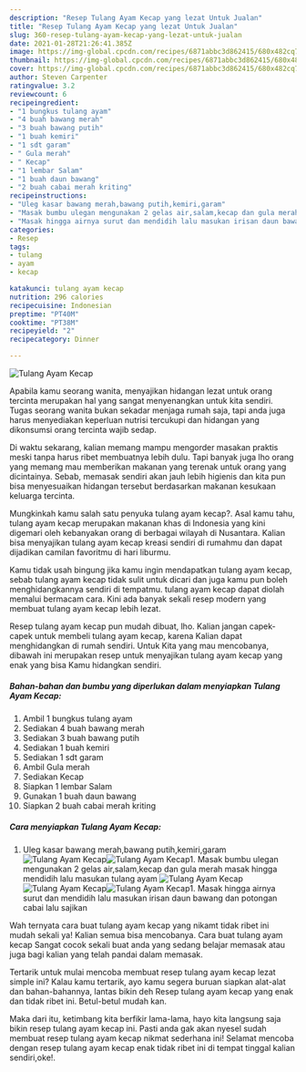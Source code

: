 ```yaml
---
description: "Resep Tulang Ayam Kecap yang lezat Untuk Jualan"
title: "Resep Tulang Ayam Kecap yang lezat Untuk Jualan"
slug: 360-resep-tulang-ayam-kecap-yang-lezat-untuk-jualan
date: 2021-01-28T21:26:41.385Z
image: https://img-global.cpcdn.com/recipes/6871abbc3d862415/680x482cq70/tulang-ayam-kecap-foto-resep-utama.jpg
thumbnail: https://img-global.cpcdn.com/recipes/6871abbc3d862415/680x482cq70/tulang-ayam-kecap-foto-resep-utama.jpg
cover: https://img-global.cpcdn.com/recipes/6871abbc3d862415/680x482cq70/tulang-ayam-kecap-foto-resep-utama.jpg
author: Steven Carpenter
ratingvalue: 3.2
reviewcount: 6
recipeingredient:
- "1 bungkus tulang ayam"
- "4 buah bawang merah"
- "3 buah bawang putih"
- "1 buah kemiri"
- "1 sdt garam"
- " Gula merah"
- " Kecap"
- "1 lembar Salam"
- "1 buah daun bawang"
- "2 buah cabai merah kriting"
recipeinstructions:
- "Uleg kasar bawang merah,bawang putih,kemiri,garam"
- "Masak bumbu ulegan mengunakan 2 gelas air,salam,kecap dan gula merah masak hingga mendidih lalu masukan tulang ayam"
- "Masak hingga airnya surut dan mendidih lalu masukan irisan daun bawang dan potongan cabai lalu sajikan"
categories:
- Resep
tags:
- tulang
- ayam
- kecap

katakunci: tulang ayam kecap 
nutrition: 296 calories
recipecuisine: Indonesian
preptime: "PT40M"
cooktime: "PT38M"
recipeyield: "2"
recipecategory: Dinner

---
```



![Tulang Ayam Kecap](https://img-global.cpcdn.com/recipes/6871abbc3d862415/680x482cq70/tulang-ayam-kecap-foto-resep-utama.jpg)

Apabila kamu seorang wanita, menyajikan hidangan lezat untuk orang tercinta merupakan hal yang sangat menyenangkan untuk kita sendiri. Tugas seorang  wanita bukan sekadar menjaga rumah saja, tapi anda juga harus menyediakan keperluan nutrisi tercukupi dan hidangan yang dikonsumsi orang tercinta wajib sedap.

Di waktu  sekarang, kalian memang mampu mengorder masakan praktis meski tanpa harus ribet membuatnya lebih dulu. Tapi banyak juga lho orang yang memang mau memberikan makanan yang terenak untuk orang yang dicintainya. Sebab, memasak sendiri akan jauh lebih higienis dan kita pun bisa menyesuaikan hidangan tersebut berdasarkan makanan kesukaan keluarga tercinta. 



Mungkinkah kamu salah satu penyuka tulang ayam kecap?. Asal kamu tahu, tulang ayam kecap merupakan makanan khas di Indonesia yang kini digemari oleh kebanyakan orang di berbagai wilayah di Nusantara. Kalian bisa menyajikan tulang ayam kecap kreasi sendiri di rumahmu dan dapat dijadikan camilan favoritmu di hari liburmu.

Kamu tidak usah bingung jika kamu ingin mendapatkan tulang ayam kecap, sebab tulang ayam kecap tidak sulit untuk dicari dan juga kamu pun boleh menghidangkannya sendiri di tempatmu. tulang ayam kecap dapat diolah memalui bermacam cara. Kini ada banyak sekali resep modern yang membuat tulang ayam kecap lebih lezat.

Resep tulang ayam kecap pun mudah dibuat, lho. Kalian jangan capek-capek untuk membeli tulang ayam kecap, karena Kalian dapat menghidangkan di rumah sendiri. Untuk Kita yang mau mencobanya, dibawah ini merupakan resep untuk menyajikan tulang ayam kecap yang enak yang bisa Kamu hidangkan sendiri.

<!--inarticleads1-->

##### Bahan-bahan dan bumbu yang diperlukan dalam menyiapkan Tulang Ayam Kecap:

1. Ambil 1 bungkus tulang ayam
1. Sediakan 4 buah bawang merah
1. Sediakan 3 buah bawang putih
1. Sediakan 1 buah kemiri
1. Sediakan 1 sdt garam
1. Ambil  Gula merah
1. Sediakan  Kecap
1. Siapkan 1 lembar Salam
1. Gunakan 1 buah daun bawang
1. Siapkan 2 buah cabai merah kriting




<!--inarticleads2-->

##### Cara menyiapkan Tulang Ayam Kecap:

1. Uleg kasar bawang merah,bawang putih,kemiri,garam
<img src="https://img-global.cpcdn.com/steps/63eb08894dc1d399/160x128cq70/tulang-ayam-kecap-langkah-memasak-1-foto.jpg" alt="Tulang Ayam Kecap"><img src="https://img-global.cpcdn.com/steps/ac7f27ec39a3d4cd/160x128cq70/tulang-ayam-kecap-langkah-memasak-1-foto.jpg" alt="Tulang Ayam Kecap">1. Masak bumbu ulegan mengunakan 2 gelas air,salam,kecap dan gula merah masak hingga mendidih lalu masukan tulang ayam
<img src="https://img-global.cpcdn.com/steps/2296acec04dbb3ad/160x128cq70/tulang-ayam-kecap-langkah-memasak-2-foto.jpg" alt="Tulang Ayam Kecap"><img src="https://img-global.cpcdn.com/steps/3e56eeba611c843c/160x128cq70/tulang-ayam-kecap-langkah-memasak-2-foto.jpg" alt="Tulang Ayam Kecap"><img src="https://img-global.cpcdn.com/steps/8954f595330ad113/160x128cq70/tulang-ayam-kecap-langkah-memasak-2-foto.jpg" alt="Tulang Ayam Kecap">1. Masak hingga airnya surut dan mendidih lalu masukan irisan daun bawang dan potongan cabai lalu sajikan




Wah ternyata cara buat tulang ayam kecap yang nikamt tidak ribet ini mudah sekali ya! Kalian semua bisa mencobanya. Cara buat tulang ayam kecap Sangat cocok sekali buat anda yang sedang belajar memasak atau juga bagi kalian yang telah pandai dalam memasak.

Tertarik untuk mulai mencoba membuat resep tulang ayam kecap lezat simple ini? Kalau kamu tertarik, ayo kamu segera buruan siapkan alat-alat dan bahan-bahannya, lantas bikin deh Resep tulang ayam kecap yang enak dan tidak ribet ini. Betul-betul mudah kan. 

Maka dari itu, ketimbang kita berfikir lama-lama, hayo kita langsung saja bikin resep tulang ayam kecap ini. Pasti anda gak akan nyesel sudah membuat resep tulang ayam kecap nikmat sederhana ini! Selamat mencoba dengan resep tulang ayam kecap enak tidak ribet ini di tempat tinggal kalian sendiri,oke!.

